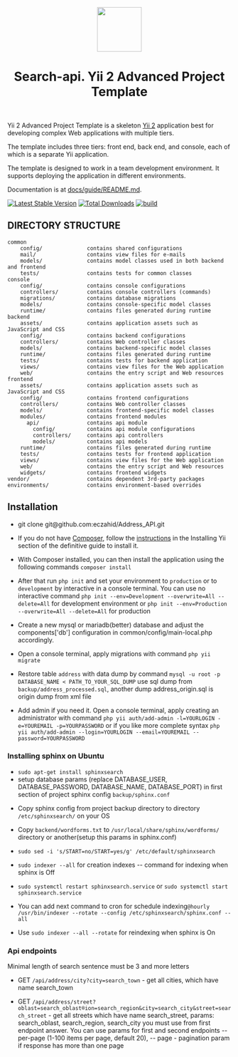 <p align="center">
    <a href="https://github.com/yiisoft" target="_blank">
        <img src="https://avatars0.githubusercontent.com/u/993323" height="100px">
    </a>
    <h1 align="center">Search-api. Yii 2 Advanced Project Template</h1>
    <br>
</p>

Yii 2 Advanced Project Template is a skeleton [Yii 2](http://www.yiiframework.com/) application best for
developing complex Web applications with multiple tiers.

The template includes three tiers: front end, back end, and console, each of which
is a separate Yii application.

The template is designed to work in a team development environment. It supports
deploying the application in different environments.

Documentation is at [docs/guide/README.md](docs/guide/README.md).

[![Latest Stable Version](https://img.shields.io/packagist/v/yiisoft/yii2-app-advanced.svg)](https://packagist.org/packages/yiisoft/yii2-app-advanced)
[![Total Downloads](https://img.shields.io/packagist/dt/yiisoft/yii2-app-advanced.svg)](https://packagist.org/packages/yiisoft/yii2-app-advanced)
[![build](https://github.com/yiisoft/yii2-app-advanced/workflows/build/badge.svg)](https://github.com/yiisoft/yii2-app-advanced/actions?query=workflow%3Abuild)

DIRECTORY STRUCTURE
-------------------

```
common
    config/              contains shared configurations
    mail/                contains view files for e-mails
    models/              contains model classes used in both backend and frontend
    tests/               contains tests for common classes    
console
    config/              contains console configurations
    controllers/         contains console controllers (commands)
    migrations/          contains database migrations
    models/              contains console-specific model classes
    runtime/             contains files generated during runtime
backend
    assets/              contains application assets such as JavaScript and CSS
    config/              contains backend configurations
    controllers/         contains Web controller classes
    models/              contains backend-specific model classes
    runtime/             contains files generated during runtime
    tests/               contains tests for backend application    
    views/               contains view files for the Web application
    web/                 contains the entry script and Web resources
frontend
    assets/              contains application assets such as JavaScript and CSS
    config/              contains frontend configurations
    controllers/         contains Web controller classes
    models/              contains frontend-specific model classes
    modules/             contains frontend modules
      api/               contains api module
        config/          contains api module configurations
        controllers/     contains api controllers
        models/          contains api models        
    runtime/             contains files generated during runtime
    tests/               contains tests for frontend application
    views/               contains view files for the Web application
    web/                 contains the entry script and Web resources
    widgets/             contains frontend widgets
vendor/                  contains dependent 3rd-party packages
environments/            contains environment-based overrides
```

<h2>Installation</h2>
<ul>
  <li>git clone git@github.com:eczahid/Address_API.git</li>
  <li><p>If you do not have <a href="https://getcomposer.org/">Composer</a>, follow the <a href="https://github.com/yiisoft/yii2/blob/master/docs/guide/start-installation.md#installing-via-composer">instructions</a> in the Installing Yii section of the definitive guide to install it.</p></li>
  <li><p>With Composer installed, you can then install the application using the following commands <code>composer install</code></p></li>
  <li><p>After that run <code>php init</code> and set your environment to <code>production</code> or to <code>development</code> by interactive in a console terminal. You can use no interactive command <code>php init --env=Development --overwrite=All --delete=All</code> for development environment or <code>php init --env=Production --overwrite=All --delete=All</code> for production</p></li>
  <li><p>Create a new mysql or mariadb(better) database and adjust the components['db'] configuration in common/config/main-local.php accordingly.</p></li>
  <li><p>Open a console terminal, apply migrations with command <code>php yii migrate</code></p></li>
  <li><p>Restore table <code>address</code> with data dump by command <code>mysql -u root -p DATABASE_NAME < PATH_TO_YOUR_SQL_DUMP</code> use sql dump from <code>backup/address_processed.sql</code>, another dump address_origin.sql is origin dump from xml file</p></li>
  <li><p>Add admin if you need it. Open a console terminal, apply creating an administrator with command <code>php yii auth/add-admin -l=YOURLOGIN -e=YOUREMAIL -p=YOURPASSWORD</code> or if you like more complete syntax <code>php yii auth/add-admin --login=YOURLOGIN --email=YOUREMAIL --password=YOURPASSWORD</code></p></li>
</ul>
<h3>Installing sphinx on Ubuntu</h3>
<ul>
  <li><code>sudo apt-get install sphinxsearch</code></li>
  <li>setup database params (replace DATABASE_USER, DATABASE_PASSWORD, DATABASE_NAME, DATABASE_PORT) in first section of project sphinx config <code>backup/sphinx.conf</code></li>
  <li><p>Copy sphinx config from project backup directory to directory <code>/etc/sphinxsearch/</code> on your OS</p></li>
  <li><p>Copy <code>backend/wordforms.txt</code> to <code>/usr/local/share/sphinx/wordforms/</code> directory or another(setup this params in sphinx.conf) </p></li>
  <li><p><code>sudo sed -i 's/START=no/START=yes/g' /etc/default/sphinxsearch</code></p></li>
  <li><p><code>sudo indexer --all</code> for creation indexes -- command for indexing when sphinx is Off</p></li>
  <li><p><code>sudo systemctl restart sphinxsearch.service</code> or <code>sudo systemctl start sphinxsearch.service</code></p></li>
  <li><p>You can add next command to cron for schedule indexing<code>@hourly /usr/bin/indexer --rotate --config /etc/sphinxsearch/sphinx.conf --all</code></p></li>
  <li><p>Use <code>sudo indexer --all --rotate</code> for reindexing when sphinx is On</p></li>
</ul>

<h3>Api endpoints</h3>
<p>Minimal length of search sentence must be 3 and more letters</p>
<ul>
  <li><p>GET <code lang="http">/api/address/city?city=search_town</code> - get all cities, which have name search_town</p></li>
  <li><p>GET <code lang="http">/api/address/street?oblast=search_oblast&region=search_region&city=search_city&street=search_street</code> - get all streets which have name search_street, params: search_oblast, search_region, search_city you must use from first endpoint answer. You can use params for first and second endpoints -- per-page (1-100 items per page, default 20), -- page - pagination param if response has more than one page</p></li>
</ul>
